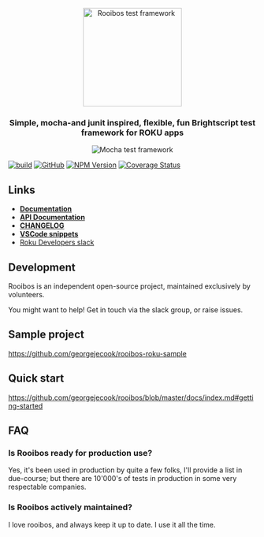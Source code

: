 <p align="center">
  <img src="images/logo.png" alt="Rooibos test framework" width="200" height="200"/>
</p>
<h3 align="center">
Simple, mocha-and junit inspired, flexible, fun Brightscript test framework for ROKU apps
</h3>
<p align="center">
  <img src="images/exampleImage.png" alt="Mocha test framework" />
</p>

[![build](https://img.shields.io/github/workflow/status/georgejecook/rooibos/build.svg?logo=github)](https://github.com/georgejecook/rooibos/actions?query=workflow%3Abuild)
[![GitHub](https://img.shields.io/github/release/georgejecook/rooibos.svg?style=flat-square)](https://github.com/georgejecook/rooibos/releases)
[![NPM Version](https://badge.fury.io/js/rooibos-roku.svg?style=flat)](https://npmjs.org/package/rooibos-roku)
[![Coverage Status](https://coveralls.io/repos/github/georgejecook/rooibos/badge.svg?branch=master)](https://coveralls.io/github/georgejecook/rooibos?branch=master)

## Links
 - **[Documentation](https://github.com/georgejecook/rooibos/blob/master/docs/index.md)**
 - **[API Documentation](https://georgejecook.github.io/rooibos)**
 - **[CHANGELOG](CHANGELOG.md)**
 - **[VSCode snippets](/docs/vsCodeSnippets.md)**
 - [Roku Developers slack](https://join.slack.com/t/rokudevelopers/shared_invite/zt-4vw7rg6v-NH46oY7hTktpRIBM_zGvwA)

## Development

Rooibos is an independent open-source project, maintained exclusively by volunteers.

You might want to help! Get in touch via the slack group, or raise issues.

## Sample project
https://github.com/georgejecook/rooibos-roku-sample

## Quick start
https://github.com/georgejecook/rooibos/blob/master/docs/index.md#getting-started

## FAQ
### Is Rooibos ready for production use?

Yes, it's been used in production by quite a few folks, I'll provide a list in due-course; but there are 10'000's of tests in production in some very respectable companies.


### Is Rooibos actively maintained?

I love rooibos, and always keep it up to date. I use it all the time.
